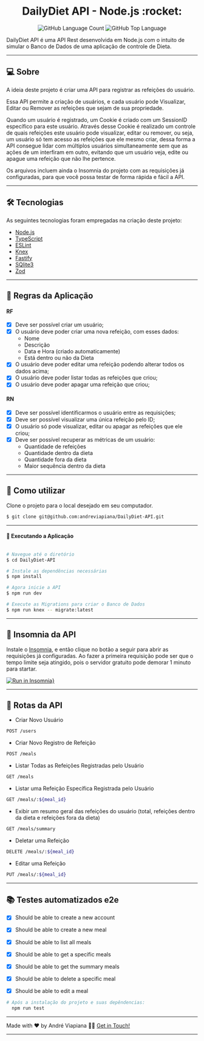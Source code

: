 <p align="center">
  <h1 align="center">DailyDiet API - Node.js :rocket:</h1>
</p>

<p align="center" margin-top="25px" >
  <img alt="GitHub Language Count" src="https://img.shields.io/github/languages/count/andreviapiana/DailyDiet-API" />

  <img alt="GitHub Top Language" src="https://img.shields.io/github/languages/top/andreviapiana/DailyDiet-API" />
</p>


DailyDiet API é uma API Rest desenvolvida em Node.js com o intuito de simular o Banco de Dados de uma aplicação de controle de Dieta.

___

## 💻 Sobre
A ideia deste projeto é criar uma API para registrar as refeições do usuário.

Essa API permite a criação de usuários, e cada usuário pode Visualizar, Editar ou Remover as refeições que sejam de sua propriedade.

Quando um usuário é registrado, um Cookie é criado com um SessionID específico para este usuário. Através desse Cookie é realizado um controle de quais refeições este usuário pode visualizar, editar ou remover, ou seja, um usuário só tem acesso as refeições que ele mesmo criar, dessa forma a API consegue lidar com múltiplos usuários simultaneamente sem que as ações de um interfiram em outro, evitando que um usuário veja, edite ou apague uma refeição que não lhe pertence.

Os arquivos incluem ainda o Insomnia do projeto com as requisições já configuradas, para que você possa testar de forma rápida e fácil a API.

___

## 🛠 Tecnologias

As seguintes tecnologias foram empregadas na criação deste projeto:

- [Node.js](https://nodejs.org/en)
- [TypeScript](https://www.typescriptlang.org/)
- [ESLint](https://eslint.org/)
- [Knex](https://knexjs.org/guide/)
- [Fastify](https://www.npmjs.com/package/fastify)
- [SQlite3](https://www.npmjs.com/package/sqlite3)
- [Zod](https://www.npmjs.com/package/zod)

___

## 🚀 Regras da Aplicação

#### RF

- [x] Deve ser possível criar um usuário;
- [x] O usuário deve poder criar uma nova refeição, com esses dados:
    - Nome
    - Descrição
    - Data e Hora (criado automaticamente)
    - Está dentro ou não da Dieta
- [x] O usuário deve poder editar uma refeição podendo alterar todos os dados acima;
- [x] O usuário deve poder listar todas as refeições que criou;
- [x] O usuário deve poder apagar uma refeição que criou;

#### RN

- [x] Deve ser possível identificarmos o usuário entre as requisições;
- [x] Deve ser possível visualizar uma única refeição pelo ID;
- [x] O usuário só pode visualizar, editar ou apagar as refeições que ele criou;
- [x] Deve ser possível recuperar as métricas de um usuário:
    - Quantidade de refeições
    - Quantidade dentro da dieta
    - Quantidade fora da dieta
    - Maior sequência dentro da dieta
___

## 🚀 Como utilizar

Clone o projeto para o local desejado em seu computador.

```bash
$ git clone git@github.com:andreviapiana/DailyDiet-API.git
```
___

#### 🚧 Executando a Aplicação
```bash

# Navegue até o diretório
$ cd DailyDiet-API

# Instale as dependências necessárias
$ npm install

# Agora inicie a API
$ npm run dev

# Execute as Migrations para criar o Banco de Dados
$ npm run knex -- migrate:latest

```

___

## 📇 Insomnia da API

Instale o [Insomnia](https://insomnia.rest/download), e então clique no botão a seguir para abrir as requisições já configuradas.
Ao fazer a primeira requisição pode ser que o tempo limite seja atingido, pois o servidor gratuito pode demorar 1 minuto para startar.

[![Run in Insomnia}](https://insomnia.rest/images/run.svg)](https://insomnia.rest/run/?label=DailyDiet-API&uri=https%3A%2F%2Fraw.githubusercontent.com%2Fandreviapiana%2FDailyDiet-API%2Fmaster%2Fexport.json)

___

## 🔀 Rotas da API

- Criar Novo Usuário
```bash
POST /users
```

- Criar Novo Registro de Refeição
```bash
POST /meals
```

- Listar Todas as Refeições Registradas pelo Usuário
```bash
GET /meals
```

- Listar uma Refeição Específica Registrada pelo Usuário
```bash
GET /meals/:${meal_id}
```

- Exibir um resumo geral das refeições do usuário (total, refeições dentro da dieta e refeições fora da dieta)
```bash
GET /meals/summary
```

- Deletar uma Refeição
```bash
DELETE /meals/:${meal_id}
```

- Editar uma Refeição
```bash
PUT /meals/:${meal_id}
```

___

## 📚 Testes automatizados e2e
  - [x] Should be able to create a new account
  - [x] Should be able to create a new meal
  - [x] Should be able to list all meals
  - [x] Should be able to get a specific meals
  - [x] Should be able to get the summary meals
  - [x] Should be able to delete a specific meal
  - [x] Should be able to edit a meal


```bash
# Após a instalação do projeto e suas depêndencias:
  npm run test
```

___

Made with ❤️ by André Viapiana 👋🏽 [Get in Touch!](https://www.linkedin.com/in/andreviapiana/)

---
